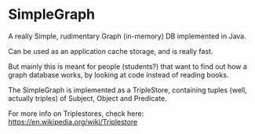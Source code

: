 # SimpleGraph

A really Simple, rudimentary Graph (in-memory) DB implemented in Java.

Can be used as an application cache storage, and is really fast.

But mainly this is meant for people (students?) that want to find out how a graph database works, by looking at code instead of reading books.

The SimpleGraph is implemented as a TripleStore, containing tuples (well, actually triples) of Subject, Object and Predicate.

For more info on Triplestores, check here:
https://en.wikipedia.org/wiki/Triplestore
